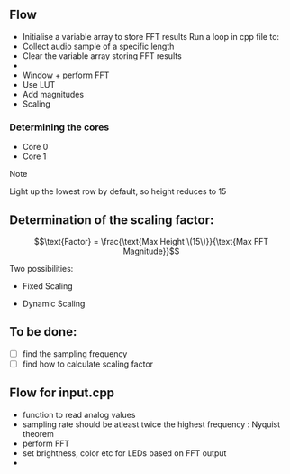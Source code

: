 ## Flow
- Initialise a variable array to store FFT results
Run a loop in cpp file to:
- Collect audio sample of a specific length
- Clear the variable array storing FFT results
- 
- Window + perform FFT 
- Use LUT
- Add magnitudes
- Scaling

### Determining the cores
- Core 0
- Core 1

> [!NOTE]
> Light up the lowest row by default, so height reduces to 15 

## Determination of the scaling factor:
$$\text{Factor} = \frac{\text{Max Height \(15\)}}{\text{Max FFT Magnitude}}$$

Two possibilities:
- Fixed Scaling

- Dynamic Scaling

## To be done:
- [ ] find the sampling frequency
- [ ] find how to calculate scaling factor

## Flow for input.cpp

- function to read analog values
- sampling rate should be atleast twice the highest frequency : Nyquist theorem
- perform FFT
- set brightness, color etc for LEDs based on FFT output
- 